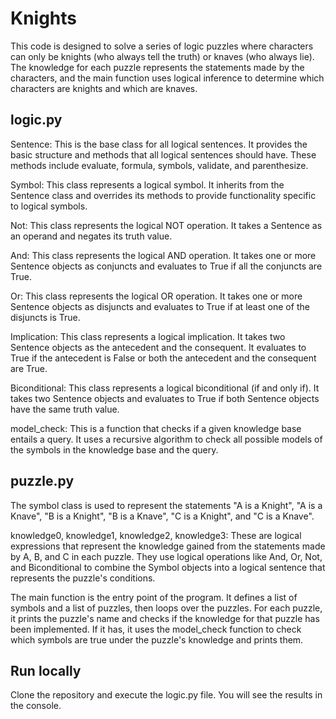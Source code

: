 # Knights

This code is designed to solve a series of logic puzzles where characters can only be knights (who always tell the truth) or knaves (who always lie). The knowledge for each puzzle represents the statements made by the characters, and the main function uses logical inference to determine which characters are knights and which are knaves.

## logic.py

Sentence: This is the base class for all logical sentences. It provides the basic structure and methods that all logical sentences should have. These methods include evaluate, formula, symbols, validate, and parenthesize.

Symbol: This class represents a logical symbol. It inherits from the Sentence class and overrides its methods to provide functionality specific to logical symbols.

Not: This class represents the logical NOT operation. It takes a Sentence as an operand and negates its truth value.

And: This class represents the logical AND operation. It takes one or more Sentence objects as conjuncts and evaluates to True if all the conjuncts are True.

Or: This class represents the logical OR operation. It takes one or more Sentence objects as disjuncts and evaluates to True if at least one of the disjuncts is True.

Implication: This class represents a logical implication. It takes two Sentence objects as the antecedent and the consequent. It evaluates to True if the antecedent is False or both the antecedent and the consequent are True.

Biconditional: This class represents a logical biconditional (if and only if). It takes two Sentence objects and evaluates to True if both Sentence objects have the same truth value.

model_check: This is a function that checks if a given knowledge base entails a query. It uses a recursive algorithm to check all possible models of the symbols in the knowledge base and the query.

## puzzle.py

The symbol class is used to represent the statements "A is a Knight", "A is a Knave", "B is a Knight", "B is a Knave", "C is a Knight", and "C is a Knave".

knowledge0, knowledge1, knowledge2, knowledge3: These are logical expressions that represent the knowledge gained from the statements made by A, B, and C in each puzzle. They use logical operations like And, Or, Not, and Biconditional to combine the Symbol objects into a logical sentence that represents the puzzle's conditions.

The main function is the entry point of the program. It defines a list of symbols and a list of puzzles, then loops over the puzzles. For each puzzle, it prints the puzzle's name and checks if the knowledge for that puzzle has been implemented. If it has, it uses the model_check function to check which symbols are true under the puzzle's knowledge and prints them.

## Run locally

Clone the repository and execute the logic.py file. You will see the results in the console.

